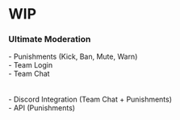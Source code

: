# WIP
<h3>Ultimate Moderation</h3>
- Punishments (Kick, Ban, Mute, Warn) <br>
- Team Login<br>
- Team Chat<br>
<br>

  <br>
- Discord Integration (Team Chat + Punishments)<br>
- API (Punishments)<br>

